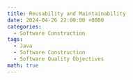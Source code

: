 ```yaml
---
title: Reusability and Maintainability
date: 2024-04-26 22:00:00 +0800
categories:
  - Software Construction
tags:
  - Java
  - Software Construction
  - Software Quality Objectives
math: true
---
```

